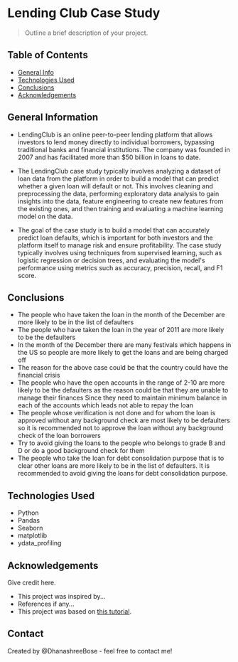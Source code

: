 # Lending Club Case Study
> Outline a brief description of your project.


## Table of Contents
* [General Info](#general-information)
* [Technologies Used](#technologies-used)
* [Conclusions](#conclusions)
* [Acknowledgements](#acknowledgements)

<!-- You can include any other section that is pertinent to your problem -->

## General Information
- LendingClub is an online peer-to-peer lending platform that allows investors to lend money directly to individual borrowers, bypassing traditional banks and financial institutions. The company was founded in 2007 and has facilitated more than $50 billion in loans to date.

- The LendingClub case study typically involves analyzing a dataset of loan data from the platform in order to build a model that can predict whether a given loan will default or not. This involves cleaning and preprocessing the data, performing exploratory data analysis to gain insights into the data, feature engineering to create new features from the existing ones, and then training and evaluating a machine learning model on the data.

- The goal of the case study is to build a model that can accurately predict loan defaults, which is important for both investors and the platform itself to manage risk and ensure profitability. The case study typically involves using techniques from supervised learning, such as logistic regression or decision trees, and evaluating the model's performance using metrics such as accuracy, precision, recall, and F1 score.







<!-- You don't have to answer all the questions - just the ones relevant to your project. -->

## Conclusions
- The people who have taken the loan in the month of the December are more likely to be in the list of defaulters
- The people who have taken the loan in the year of 2011 are more likely to be the defaulters 
-	In the month of the December there are many festivals which happens in the US so people are more likely to get the loans and are being charged off 
- The reason for the above case could be that the country could have the financial crisis
- The people who have the open accounts in the range of 2-10 are more likely to be the defaulters as the reason could be that they are unable to manage their finances
Since they need to maintain minimum balance in each of the accounts which leads not able to repay the loan 
- The people whose verification is not done and for whom the loan is approved without any background check are most likely to be defaulters so it is recommended not to approve the loan without any background check of the loan borrowers
- Try to avoid giving the loans to the people who belongs to grade B and D or do a good background check for them 
- The people who take the loan for debt consolidation purpose that is to clear other loans are more likely to be in the list of defaulters. It is recommended to avoid giving the loans for debt consolidation purpose.


<!-- You don't have to answer all the questions - just the ones relevant to your project. -->


## Technologies Used
- Python
- Pandas
- Seaborn
- matplotlib
- ydata_profiling

<!-- As the libraries versions keep on changing, it is recommended to mention the version of library used in this project -->

## Acknowledgements
Give credit here.
- This project was inspired by...
- References if any...
- This project was based on [this tutorial](https://www.example.com).


## Contact
Created by @DhanashreeBose - feel free to contact me!


<!-- Optional -->
<!-- ## License -->
<!-- This project is open source and available under the [... License](). -->

<!-- You don't have to include all sections - just the one's relevant to your project -->
